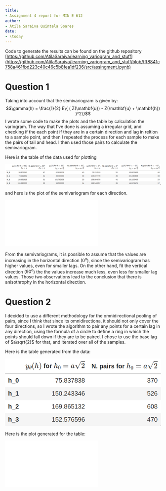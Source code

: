 ```yaml
---
title:
- Assignment 4 report for MIN E 612
author:
- Átila Saraiva Quintela Soares
date:
- \today
---
```


Code to generate the results can be found on the github repository [https://github.com/AtilaSaraiva/learning_variogram_and_stuff](https://github.com/AtilaSaraiva/learning_variogram_and_stuff/blob/fff8841c758a461fbd223c40c46c5b8fea1df236/src/assingment.ipynb)

# Question 1

Taking into account that the semivariogram is given by:
$$\gamma(h) = \frac{1}{2} E\{ ( Z(\mathbf{u}) - Z(\mathbf{u} + \mathbf{h}) )^2\}$$
I wrote some code to make the plots and the table by calculation the variogram. The way that I've done is assuming a irregular grid, and checking if the each point if they are in a certain direction and lag in reltion to a sample point, and then I repeated the process for each sample to make the pairs of tail and head. I then used those pairs to calculate the semivariogram.

Here is the table of the data used for plotting

![Table for directional semivariograms](../../figs/table-directional.png)

and here is the plot of the semivariogram for each direction.

![Plot for the directional semivariograms](../../figs/directional.pdf)

From the semivariograms, it is possible to assume that the values are increasing in the horizontal direction ($0^o$), since the semivariogram has higher values, even for smaller lags. On the other hand, fit the vertical direction ($90^o$) the the values increase much less, even less for smaller lag values. Those two observations lead to the conclusion that there is anisothrophy in the horizontal direction.

# Question 2

I decided to use a different methodology for the omnidirectional pooling of pairs, since I think that since its omnidirectiona, it should not only cover the four directions, so I wrote the algorithm to pair any points for a certain lag in any direction, using the formula of a circle to define a ring in which the points should fall down if they are to be paired. I chose to use the base lag of $a\sqrt{2}$ for that, and iterated over all of the samples.

Here is the table generated from the data:

![Table for omnidirectional semivariograms](../../figs/table-omnidirectional.png)

Here is the plot generated for the table:

![Plot for the omnidirectional semivariograms](../../figs/omnidirectional.pdf)

